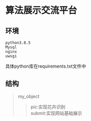 
# 算法展示交流平台
## 环境
    python3.8.5
    Mysql
    nginx
    uwsgi
具体python库在requirements.txt文件中
## 结构
>my_object
>>pic:实现花卉识别 \
>>submit:实现网站基础展示
